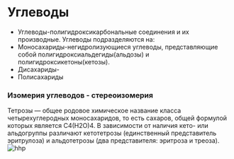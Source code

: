 # Углеводы
- Углеводы-полигидроксикарбональные соединения и их производные. 
Углеводы подразделяются на:
- Моносахариды-негидролизующиеся углеводы, представляющие собой полигидроксиальдегиды(альдозы) и полигидроксикетоны(кетозы). 
- Дисахариды-
- Полисахариды

### Изомерия углеводов - стереоизомерия 
Тетрозы — общее родовое химическое название класса четырехуглеродных моносахаридов, то есть сахаров, общей формулой которых является C4(H2O)4.
В зависимости от наличия кето- или альдогруппы различают кетотетрозы (единственный представитель эритрулоза) и альдотетрозы (два представителя: эритроза и треоза).
![hhр](Картинки/углеводы/)